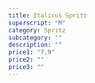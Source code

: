 ```yaml
---
title: Italicus Spritz
superscript: "M"
category: Spritz
subcategory: ""
description: ""
price1: "7,9"
price2: ""
price3: ""
---
```

